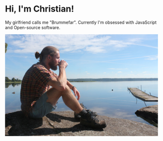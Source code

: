 # Hi, I'm Christian!

My girlfriend calls me "Brummefar". Currently I'm obsessed with JavaScript and Open-source software.

![Brummefar](../images/brummefar.jpg)
